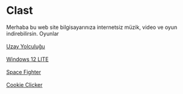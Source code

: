 # Clast
Merhaba bu web site bilgisayarınıza internetsiz müzik, video ve oyun indirebilirsin.
Oyunlar
<br><br>
<a href="https://hub.kodland.org/en/project/300853?stopDirectLinkBehavior=true">Uzay Yolculuğu</a>
<br>
<br>
<a href="https://hub.kodland.org/en/project/310320?stopDirectLinkBehavior=true">Windows 12 LITE</a>
<br>
<br>
<a href="https://hub.kodland.org/en/project/341351?stopDirectLinkBehavior=true">Space Fighter</a>
<br>
<br>
<a href="https://hub.kodland.org/en/project/306734?stopDirectLinkBehavior=true">Cookie Clicker</a>

